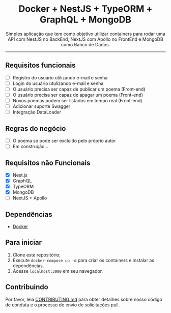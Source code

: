 <h1 align="center">Docker + NestJS + TypeORM + GraphQL + MongoDB</h1>
<p align="center">Simples aplicação que tem como objetivo utilizar containers para rodar uma API com NestJS no BackEnd, NextJS com Apollo no FrontEnd e MongoDB como Banco de Dados.</p>

<hr>

## Requisitos funcionais

- [ ] Registro do usuário utilizando e-mail e senha
- [ ] Login do usuário utulizando e-mail e senha
- [ ] O usuário precisa ser capaz de publicar um poema (Front-end)
- [ ] O usuário precisa ser capaz de apagar um poema (Front-end)
- [ ] Novos poemas podem ser listados em tempo real (Front-end)
- [ ] Adicionar suporte Swagger
- [ ] Integração DataLoader

## Regras do negócio

- [ ] O poema só pode ser excluido pelo próprio autor
- [ ] Em construção...

## Requisitos não Funcionais

- [x] Nest.js
- [X] GraphQL
- [X] TypeORM
- [x] MongoDB
- [ ] NextJS + Apollo

## Dependências

- [Docker](https://www.docker.com/)

## Para iniciar

1. Clone este repositório;<br />
2. Execute `docker-compose up -d` para criar os containers e instalar as dependências.<br />
3. Acesse `localhost:3000` em seu navegador.<br />

## Contribuindo

Por favor, leia [CONTRIBUTING.md](CONTRIBUTING.md) para obter detalhes sobre nosso código de conduta e o processo de envio de solicitações pull.